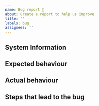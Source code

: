 ```yaml
---
name: Bug report 🐞
about: Create a report to help us improve
title: ''
labels: bug
assignees: ''
---
```


## System Information

<!-- Please tell us which OS and docker versions you are using -->

## Expected behaviour

<!-- Please tell us how you expect things to work -->

## Actual behaviour

<!-- Please tell us what things actually do -->

## Steps that lead to the bug

<!-- Please tell us the steps needed to produce the bug -->

